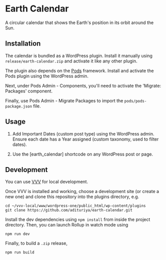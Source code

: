# Earth Calendar

A circular calendar that shows the Earth's position in its orbit
around the Sun.

## Installation

The calendar is bundled as a WordPress plugin. Install it manually
using `release/earth-calendar.zip` and activate it like any other plugin.

The plugin also depends on the [Pods](https://wordpress.org/plugins/pods/) framework.
Install and activate the Pods plugin using the WordPress admin.

Next, under Pods Admin - Components, you'll need to activate the 'Migrate: Packages'
component.

Finally, use Pods Admin - Migrate Packages to import the `pods/pods-package.json`
file.

## Usage

1. Add Important Dates (custom post type) using the WordPress admin.
  Ensure each date has a Year assigned (custom taxonomy, used to filter dates). 

2. Use the \[earth_calendar\] shortcode on any WordPress post or page.

## Development

You can use [VVV](https://varyingvagrantvagrants.org/docs/en-US/installation/) for local development.

Once VVV is installed and working, choose a development site (or create a new one)
and clone this repository into the plugins directory, e.g.

```
cd ~/vvv-local/www/wordpress-one/public_html/wp-content/plugins
git clone https://github.com/adituriya/earth-calendar.git
```

Install the dev dependencies using `npm install` from inside the project directory.
Then, you can launch Rollup in watch mode using

```
npm run dev
```

Finally, to build a `.zip` release,

```
npm run build
```